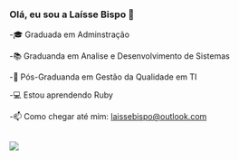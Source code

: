 ### Olá, eu sou a Laísse Bispo 🌼


-🎓 Graduada em Adminstração

-📚 Graduanda em Analise e Desenvolvimento de Sistemas

-📑 Pós-Graduanda em Gestão da Qualidade em TI

-💻 Estou aprendendo Ruby 

-📫 Como chegar até mim: laissebispo@outlook.com


##
  
<img src="https://img.shields.io/badge/Ruby-CC342D?style=for-the-badge&logo=ruby&logoColor=white" target="_blank"></a>


